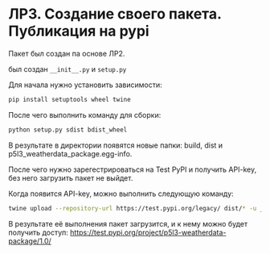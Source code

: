 # ЛР3. Создание своего пакета. Публикация на pypi

Пакет был создан па основе ЛР2.

был создан `__init__.py` и `setup.py`

Для начала нужно установить зависимости:
```bash
pip install setuptools wheel twine
```
После чего выполнить команду для сборки:
```bash
python setup.py sdist bdist_wheel
```
В результате в директории появятся новые папки: build, dist и p5l3_weatherdata_package.egg-info.

После чего нужно зарегестрироваться на Test PyPI и получить API-key, без него загрузить пакет не выйдет.

Когда появится API-key, можно выполнить следующую команду:
```bash
twine upload --repository-url https://test.pypi.org/legacy/ dist/* -u __token__ -p <API-key>
```
В результате её выполнения пакет загрузится, и к нему можно будет получить доступ:
https://test.pypi.org/project/p5l3-weatherdata-package/1.0/